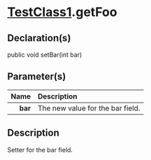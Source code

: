 # [TestClass1](../TestClass1.md).getFoo

## Declaration(s)

public void setBar(int bar)

## Parameter(s)

|    Name | Description                      |
| ------: | :------------------------------- |
| **bar** | The new value for the bar field. |

## Description

Setter for the bar field.
